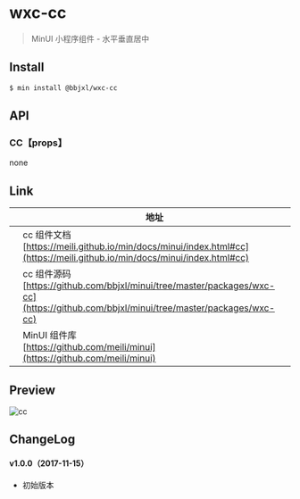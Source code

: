 # wxc-cc

> MinUI 小程序组件 - 水平垂直居中

## Install

``` bash
$ min install @bbjxl/wxc-cc
```

## API

### CC【props】

none

## Link
||地址|
|--|---|
||cc 组件文档 <br> [https://meili.github.io/min/docs/minui/index.html#cc](https://meili.github.io/min/docs/minui/index.html#cc)<br>|
||cc 组件源码 <br> [https://github.com/bbjxl/minui/tree/master/packages/wxc-cc](https://github.com/bbjxl/minui/tree/master/packages/wxc-cc)<br>|
||MinUI 组件库 <br> [https://github.com/meili/minui](https://github.com/meili/minui) <br>|

## Preview
![cc](https://s10.mogucdn.com/mlcdn/c45406/171115_2b7djgj18g4gifdkljf60b70kd75k_480x480.jpg_225x999.jpg)

## ChangeLog

#### v1.0.0（2017-11-15）

- 初始版本
